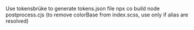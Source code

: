 Use tokensbrüke to generate tokens.json file
npx co build
node postprocess.cjs (to remove colorBase from index.scss, use only if alias are resolved)